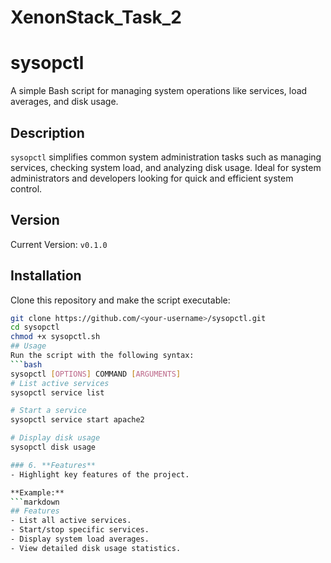# XenonStack_Task_2

# sysopctl
A simple Bash script for managing system operations like services, load averages, and disk usage.
## Description
`sysopctl` simplifies common system administration tasks such as managing services, checking system load, and analyzing disk usage. Ideal for system administrators and developers looking for quick and efficient system control.
## Version
Current Version: `v0.1.0`
## Installation
Clone this repository and make the script executable:
```bash
git clone https://github.com/<your-username>/sysopctl.git
cd sysopctl
chmod +x sysopctl.sh
## Usage
Run the script with the following syntax:
```bash
sysopctl [OPTIONS] COMMAND [ARGUMENTS]
# List active services
sysopctl service list

# Start a service
sysopctl service start apache2

# Display disk usage
sysopctl disk usage

### 6. **Features**
- Highlight key features of the project.

**Example:**
```markdown
## Features
- List all active services.
- Start/stop specific services.
- Display system load averages.
- View detailed disk usage statistics.
